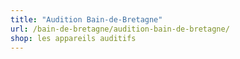 ```yaml
---
title: "Audition Bain-de-Bretagne"
url: /bain-de-bretagne/audition-bain-de-bretagne/
shop: les appareils auditifs
---
```

